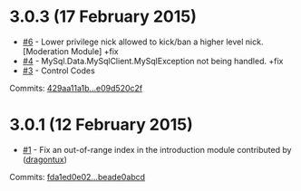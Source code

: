 # 3.0.3 (17 February 2015)

 - [#6](https://github.com/uncled1023/Combot/issues/6) - Lower privilege nick allowed to kick/ban a higher level nick. [Moderation Module] +fix
 - [#4](https://github.com/uncled1023/Combot/issues/4) - MySql.Data.MySqlClient.MySqlException not being handled. +fix
 - [#3](https://github.com/uncled1023/Combot/issues/3) - Control Codes

Commits: [429aa11a1b...e09d520c2f](https://github.com/uncled1023/Combot/compare/429aa11a1b...e09d520c2f)


# 3.0.1 (12 February 2015)

 - [#1](https://github.com/uncled1023/Combot/pull/1) - Fix an out-of-range index in the introduction module contributed by ([dragontux](https://github.com/dragontux))

Commits: [fda1ed0e02...beade0abcd](https://github.com/uncled1023/Combot/compare/fda1ed0e02...beade0abcd)
